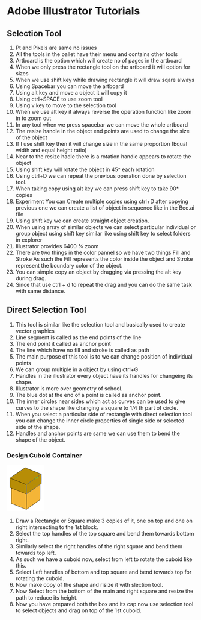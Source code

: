 #		Adobe Illustrator Tutorials

##		Selection Tool
1.	Pt and Pixels are same no issues
2.	All the tools in the pallet have their menu and contains other tools
3.	Artboard is the option which will create no of pages in the artboard
4.	When we only press the rectangle tool on the artboard it will option for sizes
5.	When we use shift key while drawing rectangle it will draw sqare always
6.	Using Spacebar you can move the artboard
7.	Using alt key and move a object it will copy it 
8.	Using ctrl+SPACE to use zoom tool
9.	Using v key to move to the selection tool
10.	When we use alt key it always reverse the operation function like zoom in to zoom out
11.	In any tool when we press spacebar we can move the whole artboard
12.	The resize handle in the object end points are used to change the size of the object 
13.	If I use shift key then it will change size in the same proportion (Equal width and equal height ratio)
14.	Near to the resize hadle there is a rotation handle appears to rotate the object
15.	Using shift key will rotate the object in 45^ each rotation
16.	Using ctrl+D we can repeat the previous operation done by selection tool.
17.	When taking copy using alt key we can press shift key to take 90* copies
18.	Experiment You can Create multiple copies using ctrl+D after copying previous one we can create a list of object in sequence like in the Bee.ai file
19.	Using shift key we can create straight object creation.
20.	When using array of similar objects we can select particular individual or group object using shift key similar like using shift key to select folders in explorer
21.	Illustrator provides 6400 % zoom
22. There are two things in the color pannel so we have two things Fill and Stroke As such the Fill represents the color inside the object and Stroke represent the boundary color of the object.
23. You can simple copy an object by dragging via pressing the alt key during drag.
24. Since that use ctrl + d to repeat the drag and you can do the same task with same distance.

##		Direct Selection Tool

1.	This tool is similar like the selection tool and basically used to create vector graphics
2.	Line segment is called as the end points of the line 
3.	The end point it called as anchor point
4.	The line which have no fill and stroke is called as path
5.	The main purpose of this tool is to we can change position of individual points 
6.	We can group multiple in a object by using ctrl+G
7.	Handles in the illustrator every object have its handles for changeing its shape.
8. Illustrator is more over geometry of school.
9. The blue dot at the end of a point is called as anchor point.
10. The inner circles near sides which act as curves can be used to give curves to the shape like changing a square to 1/4 th part of circle.
11. When you select a particular side of rectangle with direct selection tool you can change the inner circle properties of single side or selected side of the shape.
12. Handles and anchor points are same we can use them to bend the shape of the object.

### Design Cuboid Container
<img src="cuboidBox.png" width=100px><br>
1. Draw a Rectangle or Square make 3 copies of it, one on top and one on right intersecting to the 1st block.
2. Select the top handles of the top square and bend them towards bottom right.
3. Similarly select the right handles of the right square and bend them towards top left.
4. As such we have a cuboid now, select from left to rotate the cuboid like this.
5. Select Left handles of bottom and top square and bend towards top for rotating the cuboid.
6. Now make copy of the shape and risize it with slection tool.
7. Now Select from the bottom of the main and right square and resize the path to reduce its height.
8. Now you have prepared both the box and its cap now use selection tool to select objects and drag on top of the 1st cuboid.





